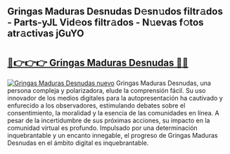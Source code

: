 ## Gringas Maduras Desnudas D𝚎sn𝚞dos filtr𝚊dos - Parts-yJL Vid𝚎os filtr𝚊dos - N𝚞evas f𝚘tos atr𝚊ctivas jGuYO

# <h2><a href="http://mbbvw0u.tromn.icu/?c=Gringas+Maduras+Desnudas">🔗👉👉👉 Gringas Maduras Desnudas 🔗🔗</a></h2>

[![Gringas Maduras Desnudas nuevo](https://i.imgur.com/pEAQMta.gif)](http://mbbvw0u.tromn.icu/?c=Gringas+Maduras+Desnudas)
Gringas Maduras Desnudas, una persona compleja y polarizadora, elude la comprensión fácil. Su uso innovador de los medios digitales para la autopresentación ha cautivado y enfurecido a los observadores, estimulando debates sobre el consentimiento, la moralidad y la esencia de las comunidades en línea. A pesar de la incertidumbre de sus próximas acciones, su impacto en la comunidad virtual es profundo. Impulsado por una determinación inquebrantable y un encanto innegable, el progreso de Gringas Maduras Desnudas en el ámbito digital es inquebrantable.
